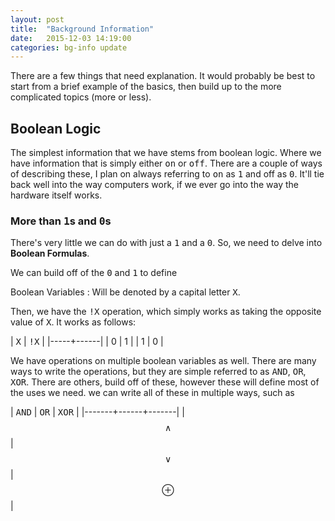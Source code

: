 ```yaml
---
layout: post
title:  "Background Information"
date:   2015-12-03 14:19:00
categories: bg-info update
---
```


There are a few things that need explanation. It would probably be best to
start from a brief example of the basics, then build up to the more complicated
topics (more or less).

## Boolean Logic

The simplest information that we have stems from boolean logic. Where we have
information that is simply either <tt>on</tt> or <tt>off</tt>. There are a 
couple of ways of describing these, I plan on always referring to <tt>on</tt> 
as <tt>1</tt> and off as <tt>0</tt>.  It'll tie back well into the way computers 
work, if we ever go into the way the hardware itself works.

### More than <tt>1</tt>s and <tt>0</tt>s

There's very little we can do with just a <tt>1</tt> and a <tt>0</tt>. So, we 
need to delve into **Boolean Formulas**. 

We can build off of the <tt>0</tt> and <tt>1</tt> to define

Boolean Variables
: Will be denoted by a capital letter <tt>X</tt>.

Then, we have the <tt>!X</tt> operation, which simply works as taking the 
opposite value of <tt>X</tt>. It works as follows:

| <tt>X</tt> | <tt>!X</tt> |
|-----+------|
|  0  |  1   |
|  1  |  0   |

We have operations on multiple boolean variables as well. There are many ways
to write the operations, but they are simple referred to as <tt>AND</tt>, 
<tt>OR</tt>, <tt>XOR</tt>.  There are others, build off of these, however these 
will define most of the uses we need. we can write all of these in multiple 
ways, such as

| <tt>AND</tt> | <tt>OR</tt> | <tt>XOR</tt> |
|-------+------+-------|
| $$\wedge$$ | $$\vee$$ | $$\oplus$$ |

